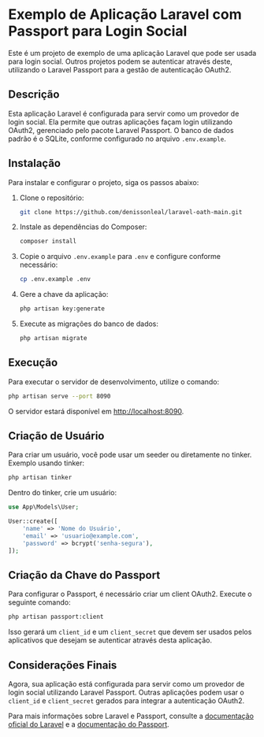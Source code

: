 # Exemplo de Aplicação Laravel com Passport para Login Social

Este é um projeto de exemplo de uma aplicação Laravel que pode ser usada para login social. Outros projetos podem se autenticar através deste, utilizando o Laravel Passport para a gestão de autenticação OAuth2.

## Descrição

Esta aplicação Laravel é configurada para servir como um provedor de login social. Ela permite que outras aplicações façam login utilizando OAuth2, gerenciado pelo pacote Laravel Passport. O banco de dados padrão é o SQLite, conforme configurado no arquivo `.env.example`.

## Instalação

Para instalar e configurar o projeto, siga os passos abaixo:

1. Clone o repositório:
    ```sh
    git clone https://github.com/denissonleal/laravel-oath-main.git
    ```

2. Instale as dependências do Composer:
    ```sh
    composer install
    ```

3. Copie o arquivo `.env.example` para `.env` e configure conforme necessário:
    ```sh
    cp .env.example .env
    ```

4. Gere a chave da aplicação:
    ```sh
    php artisan key:generate
    ```

5. Execute as migrações do banco de dados:
    ```sh
    php artisan migrate
    ```

## Execução

Para executar o servidor de desenvolvimento, utilize o comando:

```sh
php artisan serve --port 8090
```

O servidor estará disponível em [http://localhost:8090](http://localhost:8090).

## Criação de Usuário

Para criar um usuário, você pode usar um seeder ou diretamente no tinker. Exemplo usando tinker:

```sh
php artisan tinker
```

Dentro do tinker, crie um usuário:

```php
use App\Models\User;

User::create([
    'name' => 'Nome do Usuário',
    'email' => 'usuario@example.com',
    'password' => bcrypt('senha-segura'),
]);
```

## Criação da Chave do Passport

Para configurar o Passport, é necessário criar um client OAuth2. Execute o seguinte comando:

```sh
php artisan passport:client
```

Isso gerará um `client_id` e um `client_secret` que devem ser usados pelos aplicativos que desejam se autenticar através desta aplicação.

## Considerações Finais

Agora, sua aplicação está configurada para servir como um provedor de login social utilizando Laravel Passport. Outras aplicações podem usar o `client_id` e `client_secret` gerados para integrar a autenticação OAuth2.

Para mais informações sobre Laravel e Passport, consulte a [documentação oficial do Laravel](https://laravel.com/docs) e a [documentação do Passport](https://laravel.com/docs/passport).
